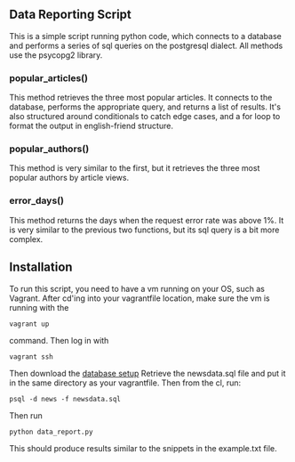 ## Data Reporting Script

 This is a simple script running python code, which connects to a database 
 and performs a series of sql queries on the postgresql dialect. All methods
 use the psycopg2 library.

### popular_articles()
 This method retrieves the three most popular articles.
 It connects to the database, performs the appropriate query, and returns
 a list of results. It's also structured around conditionals to catch 
 edge cases, and a for loop to format the output in english-friend structure.

### popular_authors()
 This method is very similar to the first, but it retrieves the three most 
 popular authors by article views.

### error_days()
 This method returns the days when the request error rate was above 1%.
 It is very similar to the previous two functions, but its sql query is a bit 
 more complex.

## Installation

 To run this script, you need to have a vm running on your OS, such as Vagrant. 
 After cd'ing into your vagrantfile location, make sure the vm is running with the

```
vagrant up
```

 command. Then log in with 

```
vagrant ssh
```
 Then download the 
 [database setup](https://d17h27t6h515a5.cloudfront.net/topher/2016/August/57b5f748_newsdata/newsdata.zip)
 Retrieve the newsdata.sql file and put it in the same directory as your vagrantfile.
 Then from the cl, run:

```
psql -d news -f newsdata.sql
```

 Then run

```
python data_report.py
```

 This should produce results similar to the snippets in the example.txt file.
